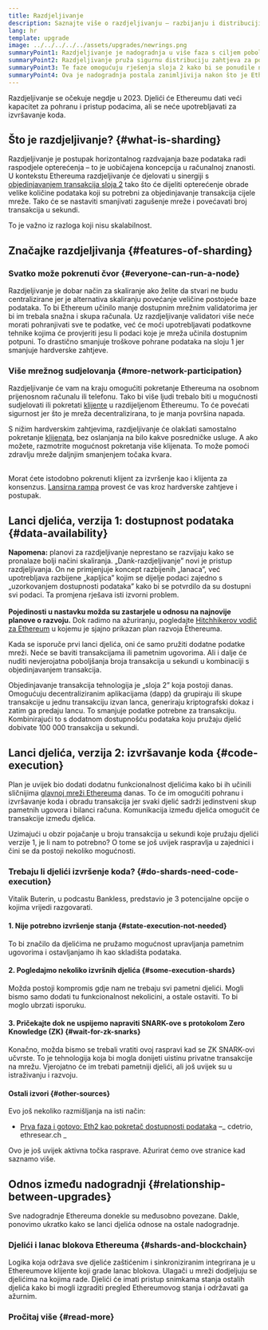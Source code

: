 ```yaml
---
title: Razdjeljivanje
description: Saznajte više o razdjeljivanju – razbijanju i distribuciji podatkovnog opterećenja koje je potrebno kako bi Ethereum povećao kapacitet za transakcije i kako bi mu se olakšao rad.
lang: hr
template: upgrade
image: ../../../../../assets/upgrades/newrings.png
summaryPoint1: Razdjeljivanje je nadogradnja u više faza s ciljem poboljašnja skalabilnosti i kapaciteta Ethereuma.
summaryPoint2: Razdjeljivanje pruža sigurnu distribuciju zahtjeva za pohranu podataka kako bi objedinjavanje transakcija postalo još jeftinije i kako bi čvorovi lakše funkcionirali.
summaryPoint3: Te faze omogućuju rješenja sloja 2 kako bi se ponudile niže cijene transakcija uz ulaganje sigurnosti Ethereuma.
summaryPoint4: Ova je nadogradnja postala zanimljivija nakon što je Ethereum prešao na koncept dokaza uloga.
---
```


<UpgradeStatus dateKey="page-upgrades-shards-date">
    Razdjeljivanje se očekuje negdje u 2023. Djelići će Ethereumu dati veći kapacitet za pohranu i pristup podacima, ali se neće upotrebljavati za izvršavanje koda.
</UpgradeStatus>

## Što je razdjeljivanje? {#what-is-sharding}

Razdjeljivanje je postupak horizontalnog razdvajanja baze podataka radi raspodjele opterećenja – to je uobičajena koncepcija u računalnoj znanosti. U kontekstu Ethereuma razdjeljivanje će djelovati u sinergiji s [objedinjavanjem transakcija sloja 2](/layer-2/) tako što će dijeliti opterećenje obrade velike količine podataka koji su potrebni za objedinjavanje transakcija cijele mreže. Tako će se nastaviti smanjivati zagušenje mreže i povećavati broj transakcija u sekundi.

To je važno iz razloga koji nisu skalabilnost.

## Značajke razdjeljivanja {#features-of-sharding}

### Svatko može pokrenuti čvor {#everyone-can-run-a-node}

Razdjeljivanje je dobar način za skaliranje ako želite da stvari ne budu centralizirane jer je alternativa skaliranju povećanje veličine postojeće baze podataka. To bi Ethereum učinilo manje dostupnim mrežnim validatorima jer bi im trebala snažna i skupa računala. Uz razdjeljivanje validatori više neće morati pohranjivati sve te podatke, već će moći upotrebljavati podatkovne tehnike kojima će provjeriti jesu li podaci koje je mreža učinila dostupnim potpuni. To drastično smanjuje troškove pohrane podataka na sloju 1 jer smanjuje hardverske zahtjeve.

### Više mrežnog sudjelovanja {#more-network-participation}

Razdjeljivanje će vam na kraju omogućiti pokretanje Ethereuma na osobnom prijenosnom računalu ili telefonu. Tako bi više ljudi trebalo biti u mogućnosti sudjelovati ili pokretati [ klijente](/developers/docs/nodes-and-clients/) u razdijeljenom Ethereumu. To će povećati sigurnost jer što je mreža decentralizirana, to je manja površina napada.

S nižim hardverskim zahtjevima, razdjeljivanje će olakšati samostalno pokretanje [klijenata](/developers/docs/nodes-and-clients/), bez oslanjanja na bilo kakve posredničke usluge. A ako možete, razmotrite mogućnost pokretanja više klijenata. To može pomoći zdravlju mreže daljnjim smanjenjem točaka kvara.

<br />

<InfoBanner isWarning>
  Morat ćete istodobno pokrenuti klijent za izvršenje kao i klijenta za konsenzus. <a href="https://launchpad.ethereum.org" target="_blank">Lansirna rampa</a> provest će vas kroz hardverske zahtjeve i postupak.
</InfoBanner>

## Lanci djelića, verzija 1: dostupnost podataka {#data-availability}

<InfoBanner emoji=":construction:" isWarning>
  <strong>Napomena:</strong> planovi za razdjeljivanje neprestano se razvijaju kako se pronalaze bolji načini skaliranja. „Dank-razdjeljivanje” novi je pristup razdjeljivanja. On ne primjenjuje koncept razbijenih „lanaca”, već upotrebljava razbijene „kapljica” kojim se dijelje podaci zajedno s „uzorkovanjem dostupnosti podataka” kako bi se potvrdilo da su dostupni svi podaci. Ta promjena rješava isti izvorni problem.<br/><br/>
  <strong>Pojedinosti u nastavku možda su zastarjele u odnosu na najnovije planove o razvoju.</strong> Dok radimo na ažuriranju, pogledajte <a href="https://members.delphidigital.io/reports/the-hitchhikers-guide-to-ethereum">Hitchhikerov vodič za Ethereum</a> u kojemu je sjajno prikazan plan razvoja Ethereuma.
</InfoBanner>

Kada se isporuče prvi lanci djelića, oni će samo pružiti dodatne podatke mreži. Neće se baviti transakcijama ili pametnim ugovorima. Ali i dalje će nuditi nevjerojatna poboljšanja broja transakcija u sekundi u kombinaciji s objedinjavanjem transakcija.

Objedinjavanje transakcija tehnologija je „sloja 2” koja postoji danas. Omogućuju decentraliziranim aplikacijama (dapp) da grupiraju ili skupe transakcije u jednu transakciju izvan lanca, generiraju kriptografski dokaz i zatim ga predaju lancu. To smanjuje podatke potrebne za transakciju. Kombinirajući to s dodatnom dostupnošću podataka koju pružaju djelić dobivate 100 000 transakcija u sekundi.

## Lanci djelića, verzija 2: izvršavanje koda {#code-execution}

Plan je uvijek bio dodati dodatnu funkcionalnost djelićima kako bi ih učinili sličnijima [glavnoj mreži Ethereuma](/glossary/#mainnet) danas. To će im omogućiti pohranu i izvršavanje koda i obradu transakcija jer svaki djelić sadrži jedinstveni skup pametnih ugovora i bilanci računa. Komunikacija između djelića omogućit će transakcije između djelića.

Uzimajući u obzir pojačanje u broju transakcija u sekundi koje pružaju djelići verzije 1, je li nam to potrebno? O tome se još uvijek raspravlja u zajednici i čini se da postoji nekoliko mogućnosti.

### Trebaju li djelići izvršenje koda? {#do-shards-need-code-execution}

Vitalik Buterin, u podcastu Bankless, predstavio je 3 potencijalne opcije o kojima vrijedi razgovarati.

<YouTube id="-R0j5AMUSzA" start="5841" />

#### 1. Nije potrebno izvršenje stanja {#state-execution-not-needed}

To bi značilo da djelićima ne pružamo mogućnost upravljanja pametnim ugovorima i ostavljanjamo ih kao skladišta podataka.

#### 2. Pogledajmo nekoliko izvršnih djelića {#some-execution-shards}

Možda postoji kompromis gdje nam ne trebaju svi pametni djelići. Mogli bismo samo dodati tu funkcionalnost nekolicini, a ostale ostaviti. To bi moglo ubrzati isporuku.

#### 3. Pričekajte dok ne uspijemo napraviti SNARK-ove s protokolom Zero Knowledge (ZK) {#wait-for-zk-snarks}

Konačno, možda bismo se trebali vratiti ovoj raspravi kad se ZK SNARK-ovi učvrste. To je tehnologija koja bi mogla donijeti uistinu privatne transakcije na mrežu. Vjerojatno će im trebati pametniji djelići, ali još uvijek su u istraživanju i razvoju.

#### Ostali izvori {#other-sources}

Evo još nekoliko razmišljanja na isti način:

- [ Prva faza i gotovo: Eth2 kao pokretač dostupnosti podataka](https://ethresear.ch/t/phase-one-and-done-eth2-as-a-data-availability-engine/5269/8) –_ cdetrio, ethresear.ch _

Ovo je još uvijek aktivna točka rasprave. Ažurirat ćemo ove stranice kad saznamo više.

## Odnos između nadogradnji {#relationship-between-upgrades}

Sve nadogradnje Ethereuma donekle su međusobno povezane. Dakle, ponovimo ukratko kako se lanci djelića odnose na ostale nadogradnje.

### Djelići i lanac blokova Ethereuma {#shards-and-blockchain}

Logika koja održava sve djeliće zaštićenim i sinkroniziranim integrirana je u Ethereumove klijente koji grade lanac blokova. Ulagači u mreži dodjeljuju se djelićima na kojima rade. Djelići će imati pristup snimkama stanja ostalih djelića kako bi mogli izgraditi pregled Ethereumovog stanja i održavati ga ažurnim.

### Pročitaj više {#read-more}

<ShardChainsList />
